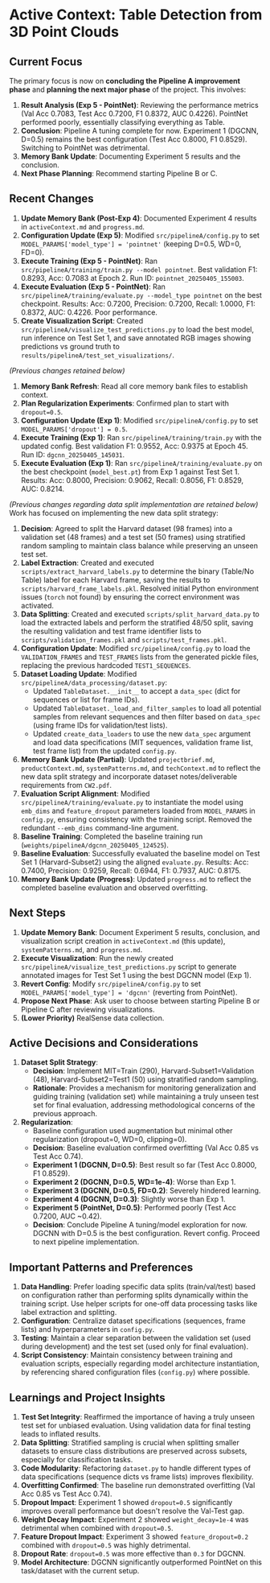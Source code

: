 # Active Context: Table Detection from 3D Point Clouds

## Current Focus

The primary focus is now on **concluding the Pipeline A improvement phase** and **planning the next major phase** of the project. This involves:
1.  **Result Analysis (Exp 5 - PointNet)**: Reviewing the performance metrics (Val Acc 0.7083, Test Acc 0.7200, F1 0.8372, AUC 0.4226). PointNet performed poorly, essentially classifying everything as Table.
2.  **Conclusion**: Pipeline A tuning complete for now. Experiment 1 (DGCNN, D=0.5) remains the best configuration (Test Acc 0.8000, F1 0.8529). Switching to PointNet was detrimental.
3.  **Memory Bank Update**: Documenting Experiment 5 results and the conclusion.
4.  **Next Phase Planning**: Recommend starting Pipeline B or C.

## Recent Changes

1.  **Update Memory Bank (Post-Exp 4)**: Documented Experiment 4 results in `activeContext.md` and `progress.md`.
2.  **Configuration Update (Exp 5)**: Modified `src/pipelineA/config.py` to set `MODEL_PARAMS['model_type'] = 'pointnet'` (keeping D=0.5, WD=0, FD=0).
3.  **Execute Training (Exp 5 - PointNet)**: Ran `src/pipelineA/training/train.py --model pointnet`. Best validation F1: 0.8293, Acc: 0.7083 at Epoch 2. Run ID: `pointnet_20250405_155003`.
4.  **Execute Evaluation (Exp 5 - PointNet)**: Ran `src/pipelineA/training/evaluate.py --model_type pointnet` on the best checkpoint. Results: Acc: 0.7200, Precision: 0.7200, Recall: 1.0000, F1: 0.8372, AUC: 0.4226. Poor performance.
5.  **Create Visualization Script**: Created `src/pipelineA/visualize_test_predictions.py` to load the best model, run inference on Test Set 1, and save annotated RGB images showing predictions vs ground truth to `results/pipelineA/test_set_visualizations/`.

*(Previous changes retained below)*
1.  **Memory Bank Refresh**: Read all core memory bank files to establish context.
2.  **Plan Regularization Experiments**: Confirmed plan to start with `dropout=0.5`.
3.  **Configuration Update (Exp 1)**: Modified `src/pipelineA/config.py` to set `MODEL_PARAMS['dropout'] = 0.5`.
4.  **Execute Training (Exp 1)**: Ran `src/pipelineA/training/train.py` with the updated config. Best validation F1: 0.9552, Acc: 0.9375 at Epoch 45. Run ID: `dgcnn_20250405_145031`.
5.  **Execute Evaluation (Exp 1)**: Ran `src/pipelineA/training/evaluate.py` on the best checkpoint (`model_best.pt`) from Exp 1 against Test Set 1. Results: Acc: 0.8000, Precision: 0.9062, Recall: 0.8056, F1: 0.8529, AUC: 0.8214.

*(Previous changes regarding data split implementation are retained below)*
Work has focused on implementing the new data split strategy:

1.  **Decision**: Agreed to split the Harvard dataset (98 frames) into a validation set (48 frames) and a test set (50 frames) using stratified random sampling to maintain class balance while preserving an unseen test set.
2.  **Label Extraction**: Created and executed `scripts/extract_harvard_labels.py` to determine the binary (Table/No Table) label for each Harvard frame, saving the results to `scripts/harvard_frame_labels.pkl`. Resolved initial Python environment issues (`torch` not found) by ensuring the correct environment was activated.
3.  **Data Splitting**: Created and executed `scripts/split_harvard_data.py` to load the extracted labels and perform the stratified 48/50 split, saving the resulting validation and test frame identifier lists to `scripts/validation_frames.pkl` and `scripts/test_frames.pkl`.
4.  **Configuration Update**: Modified `src/pipelineA/config.py` to load the `VALIDATION_FRAMES` and `TEST_FRAMES` lists from the generated pickle files, replacing the previous hardcoded `TEST1_SEQUENCES`.
5.  **Dataset Loading Update**: Modified `src/pipelineA/data_processing/dataset.py`:
    *   Updated `TableDataset.__init__` to accept a `data_spec` (dict for sequences or list for frame IDs).
    *   Updated `TableDataset._load_and_filter_samples` to load all potential samples from relevant sequences and then filter based on `data_spec` (using frame IDs for validation/test lists).
    *   Updated `create_data_loaders` to use the new `data_spec` argument and load data specifications (MIT sequences, validation frame list, test frame list) from the updated `config.py`.
6.  **Memory Bank Update (Partial)**: Updated `projectbrief.md`, `productContext.md`, `systemPatterns.md`, and `techContext.md` to reflect the new data split strategy and incorporate dataset notes/deliverable requirements from `CW2.pdf`.
7.  **Evaluation Script Alignment**: Modified `src/pipelineA/training/evaluate.py` to instantiate the model using `emb_dims` and `feature_dropout` parameters loaded from `MODEL_PARAMS` in `config.py`, ensuring consistency with the training script. Removed the redundant `--emb_dims` command-line argument.
8.  **Baseline Training**: Completed the baseline training run (`weights/pipelineA/dgcnn_20250405_124525`).
9.  **Baseline Evaluation**: Successfully evaluated the baseline model on Test Set 1 (Harvard-Subset2) using the aligned `evaluate.py`. Results: Acc: 0.7400, Precision: 0.9259, Recall: 0.6944, F1: 0.7937, AUC: 0.8175.
10. **Memory Bank Update (Progress)**: Updated `progress.md` to reflect the completed baseline evaluation and observed overfitting.

## Next Steps

1.  **Update Memory Bank**: Document Experiment 5 results, conclusion, and visualization script creation in `activeContext.md` (this update), `systemPatterns.md`, and `progress.md`.
2.  **Execute Visualization**: Run the newly created `src/pipelineA/visualize_test_predictions.py` script to generate annotated images for Test Set 1 using the best DGCNN model (Exp 1).
3.  **Revert Config**: Modify `src/pipelineA/config.py` to set `MODEL_PARAMS['model_type'] = 'dgcnn'` (reverting from PointNet).
4.  **Propose Next Phase**: Ask user to choose between starting Pipeline B or Pipeline C after reviewing visualizations.
5.  **(Lower Priority)** RealSense data collection.

## Active Decisions and Considerations

1.  **Dataset Split Strategy**:
    *   **Decision**: Implement MIT=Train (290), Harvard-Subset1=Validation (48), Harvard-Subset2=Test1 (50) using stratified random sampling.
    *   **Rationale**: Provides a mechanism for monitoring generalization and guiding training (validation set) while maintaining a truly unseen test set for final evaluation, addressing methodological concerns of the previous approach.
2.  **Regularization**:
    *   Baseline configuration used augmentation but minimal other regularization (dropout=0, WD=0, clipping=0).
    *   **Decision**: Baseline evaluation confirmed overfitting (Val Acc 0.85 vs Test Acc 0.74).
    *   **Experiment 1 (DGCNN, D=0.5)**: Best result so far (Test Acc 0.8000, F1 0.8529).
    *   **Experiment 2 (DGCNN, D=0.5, WD=1e-4)**: Worse than Exp 1.
    *   **Experiment 3 (DGCNN, D=0.5, FD=0.2)**: Severely hindered learning.
    *   **Experiment 4 (DGCNN, D=0.3)**: Slightly worse than Exp 1.
    *   **Experiment 5 (PointNet, D=0.5)**: Performed poorly (Test Acc 0.7200, AUC ~0.42).
    *   **Decision**: Conclude Pipeline A tuning/model exploration for now. DGCNN with D=0.5 is the best configuration. Revert config. Proceed to next pipeline implementation.

## Important Patterns and Preferences

1.  **Data Handling**: Prefer loading specific data splits (train/val/test) based on configuration rather than performing splits dynamically within the training script. Use helper scripts for one-off data processing tasks like label extraction and splitting.
2.  **Configuration**: Centralize dataset specifications (sequences, frame lists) and hyperparameters in `config.py`.
3.  **Testing**: Maintain a clear separation between the validation set (used during development) and the test set (used only for final evaluation).
4.  **Script Consistency**: Maintain consistency between training and evaluation scripts, especially regarding model architecture instantiation, by referencing shared configuration files (`config.py`) where possible.

## Learnings and Project Insights

1.  **Test Set Integrity**: Reaffirmed the importance of having a truly unseen test set for unbiased evaluation. Using validation data for final testing leads to inflated results.
2.  **Data Splitting**: Stratified sampling is crucial when splitting smaller datasets to ensure class distributions are preserved across subsets, especially for classification tasks.
3.  **Code Modularity**: Refactoring `dataset.py` to handle different types of data specifications (sequence dicts vs frame lists) improves flexibility.
4.  **Overfitting Confirmed**: The baseline run demonstrated overfitting (Val Acc 0.85 vs Test Acc 0.74).
5.  **Dropout Impact**: Experiment 1 showed `dropout=0.5` significantly improves overall performance but doesn't resolve the Val-Test gap.
6.  **Weight Decay Impact**: Experiment 2 showed `weight_decay=1e-4` was detrimental when combined with `dropout=0.5`.
7.  **Feature Dropout Impact**: Experiment 3 showed `feature_dropout=0.2` combined with `dropout=0.5` was highly detrimental.
8.  **Dropout Rate**: `dropout=0.5` was more effective than `0.3` for DGCNN.
9.  **Model Architecture**: DGCNN significantly outperformed PointNet on this task/dataset with the current setup.
